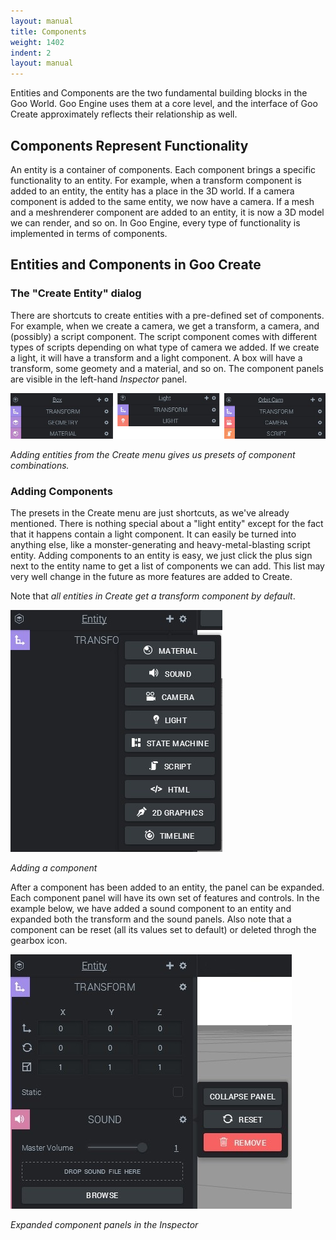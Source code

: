 ```yaml
---
layout: manual
title: Components
weight: 1402
indent: 2
layout: manual
---
```

Entities and Components are the two fundamental building blocks in the Goo World. Goo Engine uses them at a core level, and the interface of Goo Create approximately reflects their relationship as well.

## Components Represent Functionality

An entity is a container of components. Each component brings a specific functionality to an entity. For example, when a transform component is added to an entity, the entity has a place in the 3D world. If a camera component is added to the same entity, we now have a camera. If a mesh and a meshrenderer component are added to an entity, it is now a 3D model we can render, and so on. In Goo Engine, every type of functionality is implemented in terms of components.

## Entities and Components in Goo Create

### The "Create Entity" dialog

There are shortcuts to create entities with a pre-defined set of components. For example, when we create a camera, we get a transform, a camera, and (possibly) a script component. The script component comes with different types of scripts depending on what type of camera we added. If we create a light, it will have a transform and a light component. A box will have a transform, some geomety and a material, and so on. The component panels are visible in the left-hand *Inspector* panel.

![](Untitled-1.jpg)

*Adding entities from the Create menu gives us presets of component combinations.*

### Adding Components

The presets in the Create menu are just shortcuts, as we've already mentioned. There is nothing special about a "light entity" except for the fact that it happens contain a light component. It can easily be turned into anything else, like a monster-generating and heavy-metal-blasting script entity. Adding components to an entity is easy, we just click the plus sign next to the entity name to get a list of components we can add. This list may very well change in the future as more features are added to Create.

Note that *all entities in Create get a transform component by default*.

![](add.jpg)

*Adding a component*

After a component has been added to an entity, the panel can be expanded. Each component panel will have its own set of features and controls. In the example below, we have added a sound component to an entity and expanded both the transform and the sound panels. Also note that a component can be reset (all its values set to default) or deleted throgh the gearbox icon.

![](expanded.jpg)

*Expanded component panels in the Inspector*